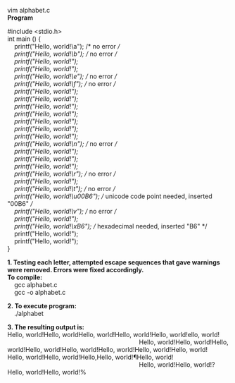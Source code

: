 vim alphabet.c  
**Program**  

#include <stdio.h>  
int main () {  
&nbsp;&nbsp;&nbsp;&nbsp;printf("Hello, world!\a"); /\* no error */  
&nbsp;&nbsp;&nbsp;&nbsp;printf("Hello, world!\b"); /* no error */  
&nbsp;&nbsp;&nbsp;&nbsp;printf("Hello, world!");  
&nbsp;&nbsp;&nbsp;&nbsp;printf("Hello, world!");  
&nbsp;&nbsp;&nbsp;&nbsp;printf("Hello, world!\e"); /* no error */  
&nbsp;&nbsp;&nbsp;&nbsp;printf("Hello, world!\f"); /* no error */  
&nbsp;&nbsp;&nbsp;&nbsp;printf("Hello, world!");  
&nbsp;&nbsp;&nbsp;&nbsp;printf("Hello, world!");  
&nbsp;&nbsp;&nbsp;&nbsp;printf("Hello, world!");  
&nbsp;&nbsp;&nbsp;&nbsp;printf("Hello, world!");  
&nbsp;&nbsp;&nbsp;&nbsp;printf("Hello, world!");  
&nbsp;&nbsp;&nbsp;&nbsp;printf("Hello, world!");  
&nbsp;&nbsp;&nbsp;&nbsp;printf("Hello, world!");  
&nbsp;&nbsp;&nbsp;&nbsp;printf("Hello, world!\n"); /* no error */  
&nbsp;&nbsp;&nbsp;&nbsp;printf("Hello, world!");  
&nbsp;&nbsp;&nbsp;&nbsp;printf("Hello, world!");  
&nbsp;&nbsp;&nbsp;&nbsp;printf("Hello, world!");  
&nbsp;&nbsp;&nbsp;&nbsp;printf("Hello, world!\r"); /* no error */  
&nbsp;&nbsp;&nbsp;&nbsp;printf("Hello, world!");  
&nbsp;&nbsp;&nbsp;&nbsp;printf("Hello, world!\t"); /* no error */  
&nbsp;&nbsp;&nbsp;&nbsp;printf("Hello, world!\u00B6"); /* unicode code point needed, inserted "00B6" */  
&nbsp;&nbsp;&nbsp;&nbsp;printf("Hello, world!\v"); /* no error */  
&nbsp;&nbsp;&nbsp;&nbsp;printf("Hello, world!");  
&nbsp;&nbsp;&nbsp;&nbsp;printf("Hello, world!\xB6"); /* hexadecimal needed, inserted "B6" */  
&nbsp;&nbsp;&nbsp;&nbsp;printf("Hello, world!");  
&nbsp;&nbsp;&nbsp;&nbsp;printf("Hello, world!");  
}  

**1. Testing each letter, attempted escape sequences that gave warnings were removed. Errors were fixed accordingly.**  
**To compile:**  
&nbsp;&nbsp;&nbsp;&nbsp;gcc alphabet.c  
&nbsp;&nbsp;&nbsp;&nbsp;gcc -o alphabet.c  

**2. To execute program:**  
&nbsp;&nbsp;&nbsp;&nbsp;./alphabet  

**3. The resulting output is:**  
Hello, world!Hello, worldHello, world!Hello, world!Hello, world!ello, world!  
&nbsp;&nbsp;&nbsp;&nbsp;&nbsp;&nbsp;&nbsp;&nbsp;&nbsp;&nbsp;&nbsp;&nbsp;&nbsp;&nbsp;&nbsp;&nbsp;&nbsp;&nbsp;&nbsp;&nbsp;&nbsp;&nbsp;&nbsp;&nbsp;&nbsp;&nbsp;&nbsp;&nbsp;&nbsp;&nbsp;&nbsp;&nbsp;&nbsp;&nbsp;&nbsp;&nbsp;&nbsp;&nbsp;&nbsp;&nbsp;&nbsp;&nbsp;&nbsp;&nbsp;&nbsp;&nbsp;&nbsp;&nbsp;&nbsp;&nbsp;&nbsp;&nbsp;&nbsp;&nbsp;&nbsp;&nbsp;&nbsp;&nbsp;&nbsp;&nbsp;&nbsp;&nbsp;&nbsp;&nbsp;&nbsp;&nbsp;&nbsp;&nbsp;&nbsp;&nbsp;&nbsp;&nbsp;&nbsp;&nbsp;&nbsp;&nbsp;Hello, world!Hello, world!Hello, world!Hello, world!Hello, world!Hello, world!Hello, world!Hello, world!  
Hello, world!Hello, world!Hello,Hello, world!¶Hello, world!  
&nbsp;&nbsp;&nbsp;&nbsp;&nbsp;&nbsp;&nbsp;&nbsp;&nbsp;&nbsp;&nbsp;&nbsp;&nbsp;&nbsp;&nbsp;&nbsp;&nbsp;&nbsp;&nbsp;&nbsp;&nbsp;&nbsp;&nbsp;&nbsp;&nbsp;&nbsp;&nbsp;&nbsp;&nbsp;&nbsp;&nbsp;&nbsp;&nbsp;&nbsp;&nbsp;&nbsp;&nbsp;&nbsp;&nbsp;&nbsp;&nbsp;&nbsp;&nbsp;&nbsp;&nbsp;&nbsp;&nbsp;&nbsp;&nbsp;&nbsp;&nbsp;&nbsp;&nbsp;&nbsp;&nbsp;&nbsp;&nbsp;&nbsp;&nbsp;&nbsp;&nbsp;&nbsp;&nbsp;&nbsp;&nbsp;&nbsp;&nbsp;&nbsp;&nbsp;&nbsp;&nbsp;&nbsp;&nbsp;&nbsp;&nbsp;&nbsp;Hello, world!Hello, world!?Hello, world!Hello, world!%
